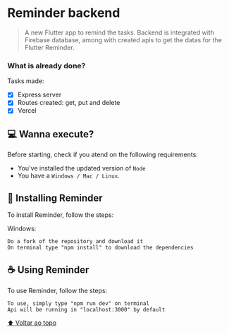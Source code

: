 # Reminder backend

> A new Flutter app to remind the tasks. Backend is integrated with Firebase database, among with created apis to get the datas for the Flutter Reminder.

### What is already done?

Tasks made:

- [x] Express server
- [x] Routes created: get, put and delete
- [x] Vercel

## 💻 Wanna execute?

Before starting, check if you atend on the following requirements: 

* You've installed the updated version of `Node`
* You have a `Windows / Mac / Linux`.

## 🚀 Installing Reminder

To install Reminder, follow the steps:

Windows:
```
Do a fork of the repository and download it
On terminal type "npm install" to download the dependencies
```

## ☕ Using Reminder

To use Reminder, follow the steps:

```
To use, simply type "npm run dev" on terminal
Api will be running in "localhost:3000" by default
```

[⬆ Voltar ao topo](#nome-do-projeto)<br>
